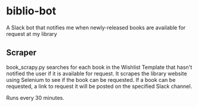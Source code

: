 # biblio-bot
A Slack bot that notifies me when newly-released books are available for request at my library


## Scraper 
book_scrapy.py searches for each book in the Wishlist Template that hasn't notified the user if it is available for request. It scrapes the library website using Selenium to see if the book can be requested. If a book can be requested, a link to request it will be posted on the specified Slack channel. 

Runs every 30 minutes. 
